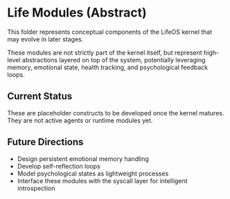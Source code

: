 # Life Modules (Abstract)

This folder represents conceptual components of the LifeOS kernel that may evolve in later stages.

These modules are not strictly part of the kernel itself, but represent high-level abstractions layered on top of the system, potentially leveraging memory, emotional state, health tracking, and psychological feedback loops.

## Current Status
These are placeholder constructs to be developed once the kernel matures. They are not active agents or runtime modules yet.

## Future Directions
- Design persistent emotional memory handling
- Develop self-reflection loops
- Model psychological states as lightweight processes
- Interface these modules with the syscall layer for intelligent introspection
